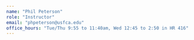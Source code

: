 ```yaml
---
name: "Phil Peterson"
role: "Instructor"
email: "phpeterson@usfca.edu"
office_hours: "Tue/Thu 9:55 to 11:40am, Wed 12:45 to 2:50 in HR 416"
---
```

